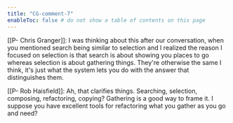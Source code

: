 ```yaml
---
title: "CG-comment-7"
enableToc: false # do not show a table of contents on this page
---
```

[[P- Chris Granger]]: I was thinking about this after our conversation, when you mentioned search being similar to selection and I realized the reason I focused on selection is that search is about showing you places to go whereas selection is about gathering things. They're otherwise the same I think, it's just what the system lets you do with the answer that distinguishes them.

[[P- Rob Haisfield]]: Ah, that clarifies things. Searching, selection, composing, refactoring, copying? Gathering is a good way to frame it. I suppose you have excellent tools for refactoring what you gather as you go and need?